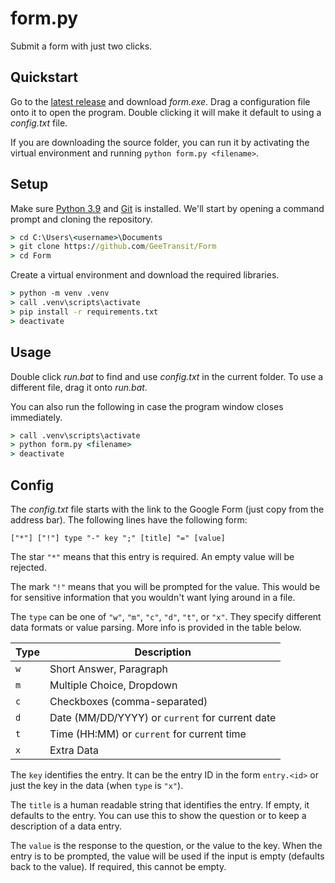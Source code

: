 # form.py

Submit a form with just two clicks.

## Quickstart

Go to the [latest release](https://github.com/GeeTransit/Form/releases) and download *form.exe*. Drag a configuration file onto it to open the program. Double clicking it will make it default to using a *config.txt* file.

If you are downloading the source folder, you can run it by activating the virtual environment and running `python form.py <filename>`.

## Setup

Make sure [Python 3.9](https://www.python.org/downloads/release/python-390/) and [Git](https://git-scm.com/downloads) is installed. We'll start by opening a command prompt and cloning the repository.

```cmd
> cd C:\Users\<username>\Documents
> git clone https://github.com/GeeTransit/Form
> cd Form
```

Create a virtual environment and download the required libraries.

```cmd
> python -m venv .venv
> call .venv\scripts\activate
> pip install -r requirements.txt
> deactivate
```

## Usage

Double click *run.bat* to find and use *config.txt* in the current folder. To use a different file, drag it onto *run.bat*.

You can also run the following in case the program window closes immediately.

```cmd
> call .venv\scripts\activate
> python form.py <filename>
> deactivate
```

## Config

The *config.txt* file starts with the link to the Google Form (just copy from the address bar). The following lines have the following form:

```
["*"] ["!"] type "-" key ";" [title] "=" [value]
```

The star `"*"` means that this entry is required. An empty value will be rejected.

The mark `"!"` means that you will be prompted for the value. This would be for sensitive information that you wouldn't want lying around in a file.

The `type` can be one of `"w"`, `"m"`, `"c"`, `"d"`, `"t"`, or `"x"`. They specify different data formats or value parsing. More info is provided in the table below.

| Type   | Description                                     |
|--------|-------------------------------------------------|
| `w`    | Short Answer, Paragraph                         |
| `m`    | Multiple Choice, Dropdown                       |
| `c`    | Checkboxes (comma-separated)                    |
| `d`    | Date (MM/DD/YYYY) or `current` for current date |
| `t`    | Time (HH:MM) or `current` for current time      |
| `x`    | Extra Data                                      |

The `key` identifies the entry. It can be the entry ID in the form `entry.<id>` or just the key in the data (when `type` is `"x"`).

The `title` is a human readable string that identifies the entry. If empty, it defaults to the entry. You can use this to show the question or to keep a description of a data entry.

The `value` is the response to the question, or the value to the key. When the entry is to be prompted, the value will be used if the input is empty (defaults back to the value). If required, this cannot be empty.
